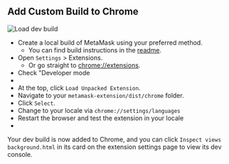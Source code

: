 ## Add Custom Build to Chrome

![Load dev build](./load-dev-build-chrome.gif)

* Create a local build of MetaMask using your preferred method.
  * You can find build instructions in the [readme](https://github.com/MetaMask/metamask-extension#readme).
* Open `Settings` > Extensions.
  * Or go straight to [chrome://extensions](chrome://extensions).
* Check "Developer mode
*
* At the top, click `Load Unpacked Extension`.
* Navigate to your `metamask-extension/dist/chrome` folder.
* Click `Select`.
* Change to your locale via `chrome://settings/languages`
* Restart the browser and test the extension in your locale
*

Your dev build is now added to Chrome, and you can click `Inspect views
background.html` in its card on the extension settings page to view its dev console.
